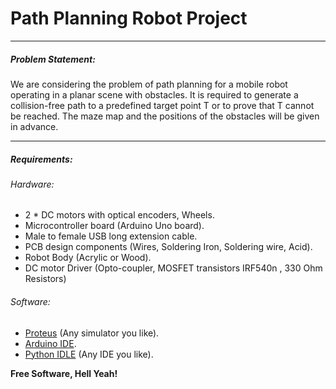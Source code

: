 # Path Planning Robot Project
****
##### Problem Statement:
We are considering the problem of path planning for a mobile robot
operating in a planar scene with obstacles.
It is required to generate a collision-free path to a predefined target point T
or to prove that T cannot be reached. The maze map and the positions of the
obstacles will be given in advance.
****
##### Requirements:
###### Hardware: 
- 2 * DC motors with optical encoders, Wheels.
- Microcontroller board (Arduino Uno board).
- Male to female USB long extension cable.
- PCB design components (Wires, Soldering Iron, Soldering wire, Acid).
- Robot Body (Acrylic or Wood).
- DC motor Driver (Opto-coupler, MOSFET transistors IRF540n , 330 Ohm Resistors)

###### Software: 
* [Proteus] (Any simulator you like).
* [Arduino IDE].
* [Python IDLE] (Any IDE you like).

**Free Software, Hell Yeah!**

[Proteus]: <http://www.labcenter.com/download/prodemo_download.cfm>
[Arduino IDE]:<https://www.arduino.cc/en/Main/Software>
[Python IDLE]: <https://www.python.org/downloads/>
